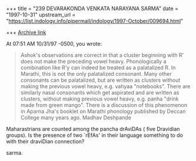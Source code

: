 +++
title = "239 DEVARAKONDA VENKATA NARAYANA SARMA"
date = "1997-10-31"
upstream_url = "https://list.indology.info/pipermail/indology/1997-October/009694.html"

+++
[Archive link](https://list.indology.info/pipermail/indology/1997-October/009694.html)

At 07:51 AM 10/31/97 -0500, you wrote:
>Ashok's observations are correct in that a cluster beginning with R' does
>not make the preceding vowel heavy.  Phonologically a combination like R'y
>can indeed be treated as a palatalized R.  In Marathi, this is not the
>only palatalized consonant.  Many other consonants can be palatalized, but
>are written as clusters without making the previous vowel heavy, e.g.
>vahyaa "notebooks".  There are similarly nasal consonants which get
>aspirated and are written as clusters, without making previous vowel
>heavy, e.g. panha "drink made from green mango".  There is a discussion of
>this phenomenon in Aparna Jha's booklet on Marathi phonology published by
>Deccan College many years ago.
>        Madhav Deshpande
>

Maharastrians are counted among the pancha drAviDAs ( five Dravidian groups).
Is the presence of two `rEfAs' in their language something to do with their
draviDian connection?

sarma.



